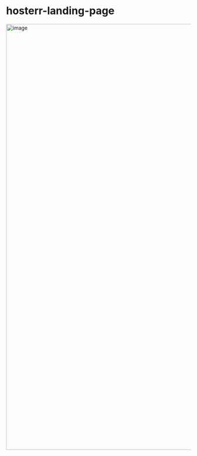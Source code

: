 # hosterr-landing-page

<img width="1158" alt="image" src="https://github.com/user-attachments/assets/d6a9b09f-b356-4f3d-8c14-4478283dd7d1">
